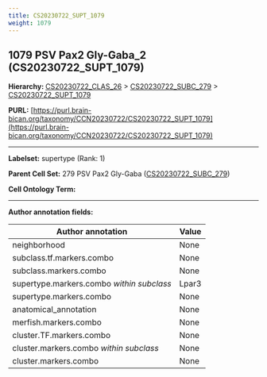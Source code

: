 ```yaml
---
title: CS20230722_SUPT_1079
weight: 1079
---
```

## 1079 PSV Pax2 Gly-Gaba_2 (CS20230722_SUPT_1079)
<b>Hierarchy: </b>
[CS20230722_CLAS_26](../CS20230722_CLAS_26) >
[CS20230722_SUBC_279](../CS20230722_SUBC_279) >
[CS20230722_SUPT_1079](../CS20230722_SUPT_1079)

**PURL:** [https://purl.brain-bican.org/taxonomy/CCN20230722/CS20230722_SUPT_1079](https://purl.brain-bican.org/taxonomy/CCN20230722/CS20230722_SUPT_1079)

---


**Labelset:** supertype (Rank: 1)

**Parent Cell Set:** 279 PSV Pax2 Gly-Gaba ([CS20230722_SUBC_279](../CS20230722_SUBC_279))



**Cell Ontology Term:** 

[MARKER GENES.]: #


---

[TRANSFERRED ANNOTATIONS.]: #


[AUTHOR ANNOTATION FIELDS.]: #


**Author annotation fields:**

| Author annotation | Value |
|-------------------|-------|
|neighborhood|None|
|subclass.tf.markers.combo|None|
|subclass.markers.combo|None|
|supertype.markers.combo _within subclass_|Lpar3|
|supertype.markers.combo|None|
|anatomical_annotation|None|
|merfish.markers.combo|None|
|cluster.TF.markers.combo|None|
|cluster.markers.combo _within subclass_|None|
|cluster.markers.combo|None|
